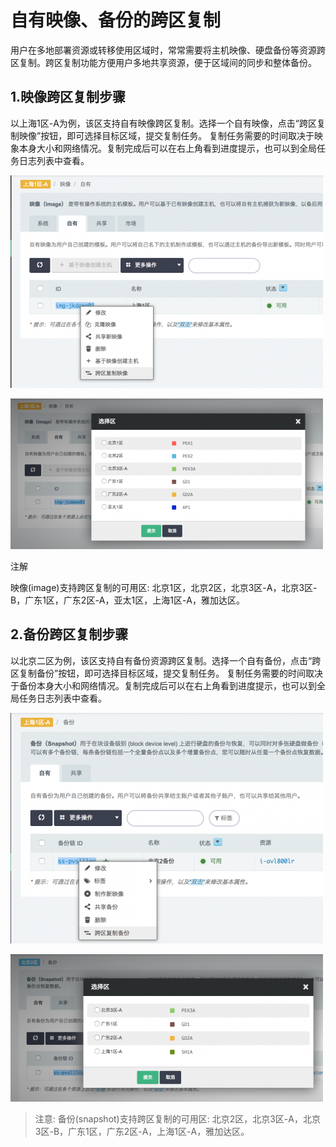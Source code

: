 ---
---

# 自有映像、备份的跨区复制

用户在多地部署资源或转移使用区域时，常常需要将主机映像、硬盘备份等资源跨区复制。跨区复制功能方便用户多地共享资源，便于区域间的同步和整体备份。

## 1.映像跨区复制步骤

以上海1区-A为例，该区支持自有映像跨区复制。选择一个自有映像，点击“跨区复制映像”按钮，即可选择目标区域，提交复制任务。 复制任务需要的时间取决于映象本身大小和网络情况。复制完成后可以在右上角看到进度提示，也可以到全局任务日志列表中查看。

![](./_images/copy_image_zones.png)

![](./_images/copy_image_zones_2.png)

注解

映像(image)支持跨区复制的可用区: 北京1区，北京2区，北京3区-A，北京3区-B，广东1区，广东2区-A，亚太1区，上海1区-A，雅加达区。

## 2.备份跨区复制步骤

以北京二区为例，该区支持自有备份资源跨区复制。选择一个自有备份，点击“跨区复制备份”按钮，即可选择目标区域，提交复制任务。 复制任务需要的时间取决于备份本身大小和网络情况。复制完成后可以在右上角看到进度提示，也可以到全局任务日志列表中查看。

![](./_images/copy_snapshot_zones.png)

![](./_images/copy_snapshot_zones_2.png)

>注意:
备份(snapshot)支持跨区复制的可用区: 北京2区，北京3区-A，北京3区-B，广东1区，广东2区-A，上海1区-A，雅加达区。
